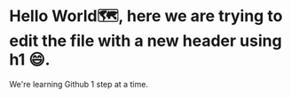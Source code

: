 # Hello World🗺️, here we are trying to edit the file with a new header using h1 😄.
We're learning Github 1 step at a time.

